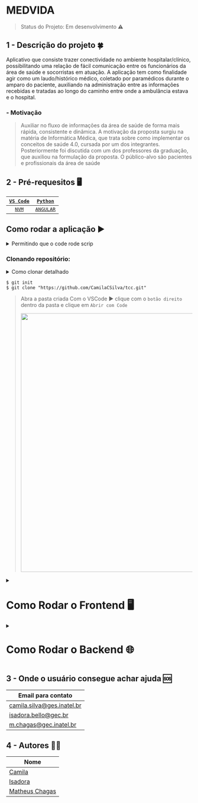 # MEDVIDA
> Status do Projeto: Em desenvolvimento :warning:
## 1 - Descrição do projeto :four_leaf_clover:

Aplicativo que consiste trazer conectividade no ambiente hospitalar/clínico, possibilitando uma relação de fácil comunicação entre os funcionários da área de saúde e socorristas em atuação. A aplicação tem como finalidade agir como um laudo/histórico médico, coletado por paramédicos durante o amparo do paciente, auxiliando na administração entre as informações recebidas e tratadas ao longo do caminho entre onde a ambulância estava e o hospital.

### - Motivação

> Auxiliar no fluxo de informações da área de saúde de forma mais rápida, consistente e dinâmica. A motivação da proposta surgiu na matéria de Informática Médica, que trata sobre como implementar os conceitos de saúde 4.0, cursada por um dos integrantes. Posteriormente foi discutida com um dos professores da graduação, que auxiliou na formulação da proposta. O público-alvo são pacientes e profissionais da área de saúde

## 2 - Pré-requesitos :desktop_computer:

|[<kbd>VS Code</kbd>](READMEAUX/VSCODE.md)|[<kbd>Python</kbd>](READMEAUX/PYTHON.md)|
| :---: | :---: |
|[<kbd>NVM</kbd>](READMEAUX/NVM.md)|[<kbd>ANGULAR</kbd>](READMEAUX/ANGULAR.md)|

## Como rodar a aplicação ▶️

<details>
 
 <summary> Permitindo que o code rode scrip </summary>
 
 > Abra o `PowerShell` como administrador
 > 
 > ```
 >  PS C:\Users\USER> Get-ExecutionPolicy
 >  Restricted
 > 
 >  PS C:\Users\USER> Set-ExecutionPolicy RemoteSigned
 >  Digite S
 >  PS C:\Users\USER> Get-ExecutionPolicy
 >  RemoteSigned
 > ```
 
</details>

### Clonando repositório:

<details>
 
 <summary> Como clonar detalhado </summary>
 
 > Crie uma pasta
 > 
 > <img src=https://github.com/CamilaCSilva/tcc/assets/85804680/1223f836-ec56-44d3-a04d-15e83ce333ec width="700" >
 > 
 > Clone o repositório na pasta criada ▶️ clique com o `botão direito` dentro da pasta e clique em `git bash`
 > 
 > <img src=https://github.com/CamilaCSilva/tcc/assets/85804680/7243c2f2-1713-4b62-94ae-74b4f429d3a5 width="700" >
 
</details>

```
$ git init
$ git clone "https://github.com/CamilaCSilva/tcc.git"
``` 
> Abra a pasta criada Com o VSCode ▶️ clique com o `botão direito` dentro da pasta e clique em `Abrir com Code`
> 
> <img src=https://github.com/CamilaCSilva/tcc/assets/85804680/72d58390-32ba-4db1-929b-a156630ab498 width="700" >


<details>
 
 <summary><h1> Como Rodar o Frontend 🖥️ </h1></summary>
 
 Abra o terminal com os comando: <kbd>ctrl</kbd> + <kbd>shift</kbd> + <kbd>'</kbd>
 
 Agora execute os seguintes comandos
 ```
  cd .\tcc\front-end\
  npm install
  npm start ou ng s
 ```
 <img src=https://github.com/CamilaCSilva/tcc/assets/85804680/a7d368a8-b263-4888-8d3a-a6991095f5ed width="700" >
 
 <img src=https://github.com/CamilaCSilva/tcc/assets/85804680/d08264c6-f543-41ee-a0a6-63f86999d577 width="700" >
 
 
 Abra o navegado e acesso o link: http://localhost:4200/
 
 __Inserir foto da pagina de login__

</details>

<details>

 <summary><h1> Como Rodar o Backend 🌐 </h1></summary>
 
 Abra outro terminal com os comando: <kbd>ctrl</kbd> + <kbd>shift</kbd> + <kbd>'</kbd>
 
 Agora execute os seguintes comandos
 ```
  cd .\tcc\back-end\
  python -m venv venv
  venv/Scripts/Activate
  pip install -r requirements.txt
  python manage.py runserver
 ```
 <img src=https://github.com/CamilaCSilva/tcc/assets/85804680/96a8980f-a015-4913-a9be-1c921cdb1adf width="700" >
 
 <img src=https://github.com/CamilaCSilva/tcc/assets/85804680/a355e24f-085b-4ddd-8a4d-12197008ae2a width="700" >
 
 
 Abra o navegado e acesso o link: http://127.0.0.1:8000/anamnese/ e http://127.0.0.1:8000/profissionaldesaude/
 
 Para realizar o login o usuário é admin e a senha é admin123
 
 <img src=https://github.com/CamilaCSilva/tcc/assets/85804680/2eca0bae-7bf0-4f80-9490-27d47e6a1472 width="700" >

</details>

## 3 - Onde o usuário consegue achar ajuda 	:sos:

|**Email para contato**       |
|-----------------|
|camila.silva@ges.inatel.br|
|isadora.bello@gec.br|
|m.chagas@gec.inatel.br|

## 4 - Autores :curly_haired_man:
 
| **Nome**        |
|-----------------|
| [Camila](https://github.com/CamilaCSilva)|
| [Isadora](https://github.com/isadorabello) |
| [Matheus Chagas](https://github.com/Matheusilva431) |
